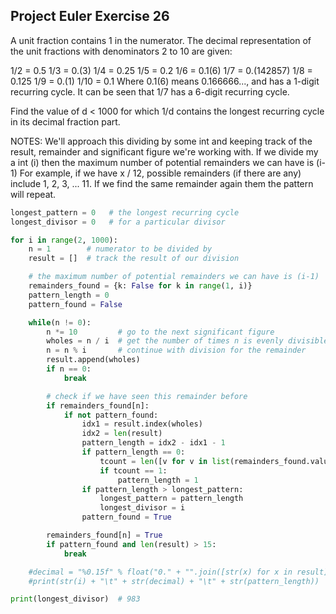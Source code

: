 ## Project Euler Exercise 26

A unit fraction contains 1 in the numerator.
The decimal representation of the unit fractions with denominators 2 to 10 are given:

1/2	= 	0.5
1/3	= 	0.(3)
1/4	= 	0.25
1/5	= 	0.2
1/6	= 	0.1(6)
1/7	= 	0.(142857)
1/8	= 	0.125
1/9	= 	0.(1)
1/10	= 	0.1
Where 0.1(6) means 0.166666..., and has a 1-digit recurring cycle.
It can be seen that 1/7 has a 6-digit recurring cycle.

Find the value of d < 1000 for which 1/d contains the longest
recurring cycle in its decimal fraction part.

NOTES:
We'll approach this dividing by some int and keeping track of the result, remainder
and significant figure we're working with.
If we divide my a int (i) then the maximum number of potential remainders we can have is (i-1)
For example, if we have x / 12, possible remainders (if there are any) include
1, 2, 3, ... 11.
If we find the same remainder again them the pattern will repeat.

```python
longest_pattern = 0   # the longest recurring cycle
longest_divisor = 0   # for a particular divisor

for i in range(2, 1000):
    n = 1        # numerator to be divided by
    result = []  # track the result of our division

    # the maximum number of potential remainders we can have is (i-1)
    remainders_found = {k: False for k in range(1, i)}
    pattern_length = 0
    pattern_found = False

    while(n != 0):
        n *= 10         # go to the next significant figure
        wholes = n / i  # get the number of times n is evenly divisible by i
        n = n % i       # continue with division for the remainder
        result.append(wholes)
        if n == 0:
            break

        # check if we have seen this remainder before
        if remainders_found[n]:
            if not pattern_found:
                idx1 = result.index(wholes)
                idx2 = len(result)
                pattern_length = idx2 - idx1 - 1
                if pattern_length == 0:
                    tcount = len([v for v in list(remainders_found.values()) if v is True])
                    if tcount == 1:
                        pattern_length = 1
                if pattern_length > longest_pattern:
                    longest_pattern = pattern_length
                    longest_divisor = i
                pattern_found = True

        remainders_found[n] = True
        if pattern_found and len(result) > 15:
            break

    #decimal = "%0.15f" % float("0." + "".join([str(x) for x in result]))
    #print(str(i) + "\t" + str(decimal) + "\t" + str(pattern_length))

print(longest_divisor)  # 983
```

